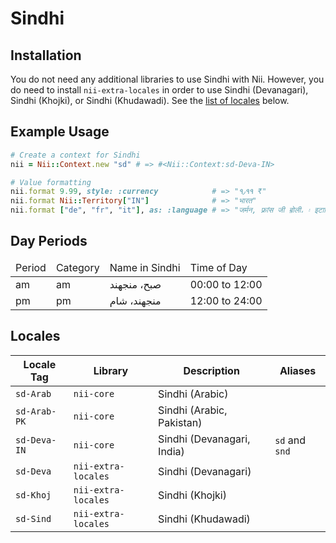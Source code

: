 <!-- This file has been generated. Source: src/docs/languages/_template.md.erb -->

# Sindhi

## Installation

You do not need any additional libraries to use Sindhi with Nii.
However, you do need to install `nii-extra-locales` in order to use Sindhi (Devanagari), Sindhi (Khojki), or Sindhi (Khudawadi).
See the [list of locales](#locales) below.

## Example Usage

``` ruby
# Create a context for Sindhi
nii = Nii::Context.new "sd" # => #<Nii::Context:sd-Deva-IN>

# Value formatting
nii.format 9.99, style: :currency            # => "٩٫٩٩ ₹"
nii.format Nii::Territory["IN"]              # => "भारत"
nii.format ["de", "fr", "it"], as: :language # => "जर्मन, फ़्रांस जी ॿोली، ۽ इटालियनु"
```

## Day Periods


<table>
  <thead>
    <tr>
      <td>Period</td>
      <td>Category</td>
      <td>Name in Sindhi</td>
      <td>Time of Day</td>
    </tr>
  </thead>
  <tbody>
    <tr>
      <td>am</td>
      <td>am</td>
      <td>صبح، منجهند</td>
      <td>00:00 to 12:00</td>
    </tr>
    <tr>
      <td>pm</td>
      <td>pm</td>
      <td>منجهند، شام</td>
      <td>12:00 to 24:00</td>
    </tr>
  </tbody>
</table>



## Locales

<table>
  <thead>
    <tr>
      <th>Locale Tag</th>
      <th>Library</th>
      <th>Description</th>
      <th>Aliases</th>
    </tr>
  </thead>
  <tbody>
    <tr>
      <td><code>sd-Arab</code></td>
      <td><code>nii-core</code></td>
      <td>Sindhi (Arabic)</td>
      <td></td>
    </tr>
    <tr>
      <td><code>sd-Arab-PK</code></td>
      <td><code>nii-core</code></td>
      <td>Sindhi (Arabic, Pakistan)</td>
      <td></td>
    </tr>
    <tr>
      <td><code>sd-Deva-IN</code></td>
      <td><code>nii-core</code></td>
      <td>Sindhi (Devanagari, India)</td>
      <td><code>sd</code> and <code>snd</code></td>
    </tr>
    <tr>
      <td><code>sd-Deva</code></td>
      <td><code>nii-extra-locales</code></td>
      <td>Sindhi (Devanagari)</td>
      <td></td>
    </tr>
    <tr>
      <td><code>sd-Khoj</code></td>
      <td><code>nii-extra-locales</code></td>
      <td>Sindhi (Khojki)</td>
      <td></td>
    </tr>
    <tr>
      <td><code>sd-Sind</code></td>
      <td><code>nii-extra-locales</code></td>
      <td>Sindhi (Khudawadi)</td>
      <td></td>
    </tr>
  </tbody>
</table>

